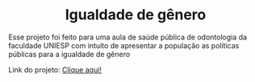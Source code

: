 <h1 align="center">Igualdade de gênero</h1>

<p> Esse projeto foi feito para uma aula de saúde pública de odontologia da faculdade UNIESP com intuíto de apresentar a população as políticas públicas para a igualdade de gênero </p>


<p> Link do projeto: <a  target="_blank" href="http://igualdade-de-genero-uniesp.netlify.app">Clique aqui!</a>
